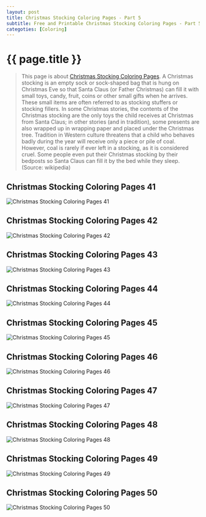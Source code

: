 ```yaml
---
layout: post
title: Christmas Stocking Coloring Pages - Part 5
subtitle: Free and Printable Christmas Stocking Coloring Pages - Part 5
categoties: [Coloring]
---
```

{{ page.title }}
================
> This page is about [Christmas Stocking Coloring Pages](https://hoanghabelle.github.io/). A Christmas stocking is an empty sock or sock-shaped bag that is hung on Christmas Eve so that Santa Claus (or Father Christmas) can fill it with small toys, candy, fruit, coins or other small gifts when he arrives. These small items are often referred to as stocking stuffers or stocking fillers. In some Christmas stories, the contents of the Christmas stocking are the only toys the child receives at Christmas from Santa Claus; in other stories (and in tradition), some presents are also wrapped up in wrapping paper and placed under the Christmas tree. Tradition in Western culture threatens that a child who behaves badly during the year will receive only a piece or pile of coal. However, coal is rarely if ever left in a stocking, as it is considered cruel. Some people even put their Christmas stocking by their bedposts so Santa Claus can fill it by the bed while they sleep. (Source: wikipedia)

## Christmas Stocking Coloring Pages 41
![Christmas Stocking Coloring Pages 41](https://hoanghabelle.github.io/img/Christmas-Stocking-Coloring-Pages%20(41).jpg "Christmas Stocking Coloring Pages 41")

## Christmas Stocking Coloring Pages 42
![Christmas Stocking Coloring Pages 42](https://hoanghabelle.github.io/img/Christmas-Stocking-Coloring-Pages%20(42).jpg "Christmas Stocking Coloring Pages 42")

## Christmas Stocking Coloring Pages 43
![Christmas Stocking Coloring Pages 43](https://hoanghabelle.github.io/img/Christmas-Stocking-Coloring-Pages%20(43).jpg "Christmas Stocking Coloring Pages 43")

## Christmas Stocking Coloring Pages 44
![Christmas Stocking Coloring Pages 44](https://hoanghabelle.github.io/img/Christmas-Stocking-Coloring-Pages%20(44).jpg "Christmas Stocking Coloring Pages 44")

<script async src="//pagead2.googlesyndication.com/pagead/js/adsbygoogle.js"></script><ins class="adsbygoogle" style="display:block" data-ad-format="fluid" data-ad-layout-key="-8i+1w-dq+e9+ft" data-ad-client="ca-pub-6753140515841889" data-ad-slot="6190446671"></ins> <script> (adsbygoogle = window.adsbygoogle || []).push({}); </script>

## Christmas Stocking Coloring Pages 45
![Christmas Stocking Coloring Pages 45](https://hoanghabelle.github.io/img/Christmas-Stocking-Coloring-Pages%20(45).jpg "Christmas Stocking Coloring Pages 45")

## Christmas Stocking Coloring Pages 46
![Christmas Stocking Coloring Pages 46](https://hoanghabelle.github.io/img/Christmas-Stocking-Coloring-Pages%20(46).jpg "Christmas Stocking Coloring Pages 46")

## Christmas Stocking Coloring Pages 47
![Christmas Stocking Coloring Pages 47](https://hoanghabelle.github.io/img/Christmas-Stocking-Coloring-Pages%20(47).jpg "Christmas Stocking Coloring Pages 47")

## Christmas Stocking Coloring Pages 48
![Christmas Stocking Coloring Pages 48](https://hoanghabelle.github.io/img/Christmas-Stocking-Coloring-Pages%20(48).jpg "Christmas Stocking Coloring Pages 48")

<script async src="//pagead2.googlesyndication.com/pagead/js/adsbygoogle.js"></script><ins class="adsbygoogle" style="display:block" data-ad-format="fluid" data-ad-layout-key="-8i+1w-dq+e9+ft" data-ad-client="ca-pub-6753140515841889" data-ad-slot="6190446671"></ins> <script> (adsbygoogle = window.adsbygoogle || []).push({}); </script>

## Christmas Stocking Coloring Pages 49
![Christmas Stocking Coloring Pages 49](https://hoanghabelle.github.io/img/Christmas-Stocking-Coloring-Pages%20(49).jpg "Christmas Stocking Coloring Pages 49")

## Christmas Stocking Coloring Pages 50
![Christmas Stocking Coloring Pages 50](https://hoanghabelle.github.io/img/Christmas-Stocking-Coloring-Pages%20(50).jpg "Christmas Stocking Coloring Pages 50")

